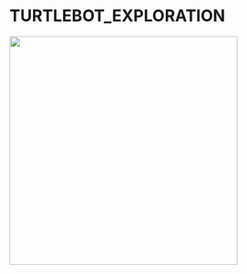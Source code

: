 # TURTLEBOT_EXPLORATION

<img src="https://github.com/cchun319/SLAM-Learning/blob/master/HW/ROS_EXPLORE/demo_test.mp4" height="400"/>
